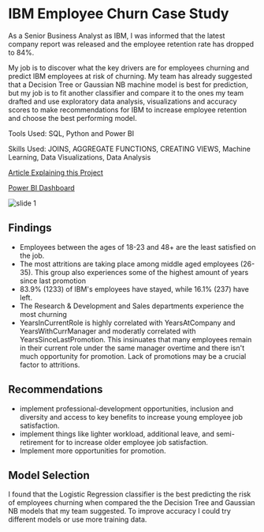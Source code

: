 # IBM Employee Churn Case Study

As a Senior Business Analyst as IBM, I was informed that the latest company report was released and the employee retention rate has dropped to 84%.

My job is to discover what the key drivers are for employees churning and predict IBM employees at risk of churning. My team has already suggested that a Decision Tree or Gaussian NB machine model is best for prediction, but my job is to fit another classifier and compare it to the ones my team drafted and use exploratory data analysis, visualizations and accuracy scores to make recommendations for IBM to increase employee retention and choose the best performing model.

Tools Used: SQL, Python and Power BI

Skills Used: JOINS, AGGREGATE FUNCTIONS, CREATING VIEWS, Machine Learning, Data Visualizations, Data Analysis

[Article Explaining this Project](https://medium.com/@stubbsdiondra/ibm-employee-churn-prediction-a116ff4e8274)

[Power BI Dashboard](https://drive.google.com/file/d/1aRn_qDrDLEyD2z_LO5tH-Aa83O8GZY3Z/view?usp=sharing)

![slide 1]([https://github.com/stubbsdiondra/PortfolioProjects/blob/main/IBM%20Employee%20Churn%20Analysis/photos/1.png](https://github.com/stubbsdiondra/PortfolioProjects/blob/main/IBM%20Employee%20Churn%20Analysis/ibm_dashboard.png))

## Findings
- Employees between the ages of 18-23 and 48+ are the least satisfied on the job.
- The most attritions are taking place among middle aged employees (26-35). This group also experiences some of the highest amount of years since last promotion
- 83.9% (1233) of IBM's employees have stayed, while 16.1% (237) have left.
- The Research & Development and Sales departments experience the most churning
- YearsInCurrentRole is highly correlated with YearsAtCompany and YearsWithCurrManager and moderatly correlated with YearsSinceLastPromotion. This insinuates that many employees remain in their current role under the same manager overtime and there isn't much opportunity for promotion.  Lack of promotions may be a crucial factor to attritions.

## Recommendations
- implement professional-development opportunities, inclusion and diversity and access to key benefits to increase young employee job satisfaction.
- implement things like lighter workload, additional leave, and semi-retirement for to increase older employee job satisfaction.
- Implement more opportunities for promotion.

## Model Selection
I found that the Logistic Regression classifier is the best predicting the risk of employees churning when compared the the Decision Tree and Gaussian NB models that my team suggested. To improve accuracy I could try different models or use more training data.

